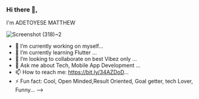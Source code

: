 ### Hi there 👋, 
I'm ADETOYESE MATTHEW

![Screenshot (318)~2](https://user-images.githubusercontent.com/34428244/90714075-c40b3380-e29e-11ea-979b-347e16b1668f.png)


 
- 🔭 I’m currently working on myself...
- 🌱 I’m currently learning Flutter ...
- 👯 I’m looking to collaborate on best Vibez only ... 
- 💬 Ask me about Tech, Mobile App Development ...
- 📫 How to reach me: https://bit.ly/34AZDoD... 
- ⚡ Fun fact: Cool, Open Minded,Result Oriented, Goal getter, tech Lover, Funny...
-->
